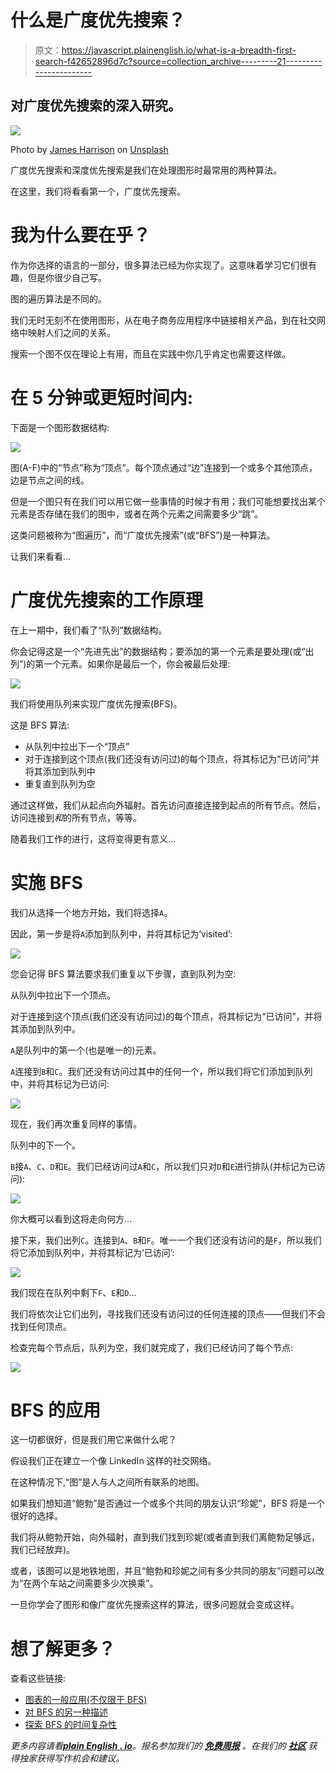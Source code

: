 # 什么是广度优先搜索？

> 原文：<https://javascript.plainenglish.io/what-is-a-breadth-first-search-f42652896d7c?source=collection_archive---------21----------------------->

## 对广度优先搜索的深入研究。

![](img/9d6e8b88a06f3cbc91733e5475536be5.png)

Photo by [James Harrison](https://unsplash.com/@jstrippa?utm_source=medium&utm_medium=referral) on [Unsplash](https://unsplash.com?utm_source=medium&utm_medium=referral)

广度优先搜索和深度优先搜索是我们在处理图形时最常用的两种算法。

在这里，我们将看看第一个，广度优先搜索。

# 我为什么要在乎？

作为你选择的语言的一部分，很多算法已经为你实现了。这意味着学习它们很有趣，但是你很少自己写。

图的遍历算法是不同的。

我们无时无刻不在使用图形，从在电子商务应用程序中链接相关产品，到在社交网络中映射人们之间的关系。

搜索一个图不仅在理论上有用，而且在实践中你几乎肯定也需要这样做。

# 在 5 分钟或更短时间内:

下面是一个图形数据结构:

![](img/048a42f2457551441cf90e54b3fd4726.png)

图(A-F)中的“节点”称为“顶点”。每个顶点通过“边”连接到一个或多个其他顶点，边是节点之间的线。

但是一个图只有在我们可以用它做一些事情的时候才有用；我们可能想要找出某个元素是否存储在我们的图中，或者在两个元素之间需要多少“跳”。

这类问题被称为“图遍历”，而“广度优先搜索”(或“BFS”)是一种算法。

让我们来看看…

# 广度优先搜索的工作原理

在上一期中，我们看了“队列”数据结构。

你会记得这是一个“先进先出”的数据结构；要添加的第一个元素是要处理(或“出列”)的第一个元素。如果你是最后一个，你会被最后处理:

![](img/00d3cb17cbdd8e64c50c9896dcb3b728.png)

我们将使用队列来实现广度优先搜索(BFS)。

这是 BFS 算法:

*   从队列中拉出下一个“顶点”
*   对于连接到这个顶点(我们还没有访问过)的每个顶点，将其标记为“已访问”并将其添加到队列中
*   重复直到队列为空

通过这样做，我们从起点向外辐射。首先访问直接连接到起点的所有节点。然后，访问连接到*和*的所有节点，等等。

随着我们工作的进行，这将变得更有意义…

# 实施 BFS

我们从选择一个地方开始，我们将选择`A`。

因此，第一步是将`A`添加到队列中，并将其标记为‘visited’:

![](img/43166c487641ce19b3afd88b88a9fb28.png)

您会记得 BFS 算法要求我们重复以下步骤，直到队列为空:

从队列中拉出下一个顶点。

对于连接到这个顶点(我们还没有访问过)的每个顶点，将其标记为“已访问”，并将其添加到队列中。

`A`是队列中的第一个(也是唯一的)元素。

`A`连接到`B`和`C`。我们还没有访问过其中的任何一个，所以我们将它们添加到队列中，并将其标记为已访问:

![](img/43166c487641ce19b3afd88b88a9fb28.png)

现在，我们再次重复同样的事情。

队列中的下一个。

`B`接`A`、`C`、`D`和`E`。我们已经访问过`A`和`C`，所以我们只对`D`和`E`进行排队(并标记为已访问):

![](img/11fa98ad75ddd4d3c97b5ef288cb2679.png)

你大概可以看到这将走向何方…

接下来，我们出列`C`。连接到`A`、`B`和`F`。唯一一个我们还没有访问的是`F`，所以我们将它添加到队列中，并将其标记为‘已访问’:

![](img/5d9f793bd5e7e588ddac59c41c591978.png)

我们现在在队列中剩下`F`、`E`和`D`...

我们将依次让它们出列，寻找我们还没有访问过的任何连接的顶点——但我们不会找到任何顶点。

检查完每个节点后，队列为空，我们就完成了，我们已经访问了每个节点:

![](img/4d0cd5a944fb0500749bd2985cca2da3.png)

# BFS 的应用

这一切都很好，但是我们用它来做什么呢？

假设我们正在建立一个像 LinkedIn 这样的社交网络。

在这种情况下,“图”是人与人之间所有联系的地图。

如果我们想知道“鲍勃”是否通过一个或多个共同的朋友认识“珍妮”，BFS 将是一个很好的选择。

我们将从鲍勃开始，向外辐射，直到我们找到珍妮(或者直到我们离鲍勃足够远，我们已经放弃)。

或者，该图可以是地铁地图，并且“鲍勃和珍妮之间有多少共同的朋友”问题可以改为“在两个车站之间需要多少次换乘”。

一旦你学会了图形和像广度优先搜索这样的算法，很多问题就会变成这样。

# 想了解更多？

查看这些链接:

*   [图表的一般应用(不仅限于 BFS)](https://blog.finxter.com/graph-applications/)
*   [对 BFS 的另一种描述](https://www.tutorialspoint.com/data_structures_algorithms/breadth_first_traversal.htm)
*   [探索 BFS 的时间复杂性](https://www.khanacademy.org/computing/computer-science/algorithms/breadth-first-search/a/analysis-of-breadth-first-search)

*更多内容请看*[***plain English . io***](http://plainenglish.io/)*。报名参加我们的* [***免费周报***](http://newsletter.plainenglish.io/) *。在我们的* [***社区***](https://discord.gg/GtDtUAvyhW) *获得独家获得写作机会和建议。*